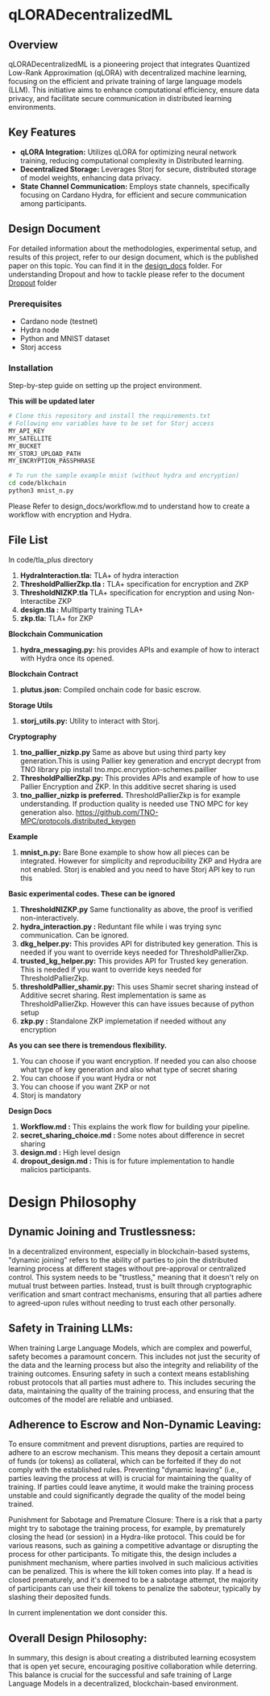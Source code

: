 # qLORADecentralizedML

## Overview
qLORADecentralizedML is a pioneering project that integrates Quantized Low-Rank Approximation (qLORA) with decentralized machine learning, focusing on the efficient and private training of large language models (LLM). This initiative aims to enhance computational efficiency, ensure data privacy, and facilitate secure communication in distributed learning environments.

## Key Features
- **qLORA Integration:** Utilizes qLORA for optimizing neural network training, reducing computational complexity in Distributed learning.
- **Decentralized Storage:** Leverages Storj for secure, distributed storage of model weights, enhancing data privacy.
- **State Channel Communication:** Employs state channels, specifically focusing on Cardano Hydra, for efficient and secure communication among participants.


## Design Document
For detailed information about the methodologies, experimental setup, and results of this project, refer to our design document, which is the published paper on this topic. You can find it in the [design_docs](/design_docs) folder.
For understanding Dropout and how to tackle please refer to the document [Dropout](/design_docs) folder 


### Prerequisites
- Cardano node (testnet)
- Hydra node
- Python and MNIST dataset
- Storj access

### Installation
Step-by-step guide on setting up the project environment.

**This will be updated later**

```bash
# Clone this repository and install the requirements.txt
# Following env variables have to be set for Storj access
MY_API_KEY
MY_SATELLITE
MY_BUCKET
MY_STORJ_UPLOAD_PATH
MY_ENCRYPTION_PASSPHRASE

# To run the sample example mnist (without hydra and encryption)
cd code/blkchain
python3 mnist_n.py
```

Please Refer to design_docs/workflow.md to understand how to create a workflow with encryption and Hydra.

## File List

In code/tla_plus directory
1. **HydraInteraction.tla:** TLA+ of hydra interaction
2. **ThresholdPallierZkp.tla :** TLA+ specification for encryption and ZKP
3. **ThresholdNIZKP.tla** TLA+ specification for encryption and using Non-Interactibe ZKP
4. **design.tla :** Mulltiparty training TLA+
5. **zkp.tla:** TLA+ for ZKP

**Blockchain Communication**
1. **hydra_messaging.py:** his provides APIs and example of how to interact with Hydra once its opened.

**Blockchain Contract**
1. **plutus.json:** Compiled onchain code for basic escrow.

**Storage Utils**
1. **storj_utils.py:** Utility to interact with Storj.

**Cryptography**
1. **tno_pallier_nizkp.py** Same as above but using third party key generation.This is using Pallier key generation and encrypt decrypt from TNO library pip install tno.mpc.encryption-schemes.paillier
2. **ThresholdPallierZkp.py:** This provides APIs and example of how to use Pallier Encryption and ZKP. In this additive secret sharing is used
3. **tno_pallier_nizkp is preferred.** ThresholdPallierZkp is for example understanding. If production quality is needed use TNO MPC for key generation also. https://github.com/TNO-MPC/protocols.distributed_keygen


**Example**
1. **mnist_n.py:** Bare Bone example to show how all pieces can be integrated. However for simplicity and reproducibility ZKP and Hydra are not enabled. Storj is enabled and you need to have Storj API key to run this

**Basic experimental codes. These can be ignored**
1. **ThresholdNIZKP.py** Same functionality as above, the proof is verified non-interactively.
2. **hydra_interaction.py :** Reduntant file while i was trying sync communication. Can be ignored.
3. **dkg_helper.py:** This provides API for distributed key generation. This is needed if you want to override keys needed for ThresholdPallierZkp.
4. **trusted_kg_helper.py:**  This provides API for Trusted key generation. This is needed if you want to override keys needed for ThresholdPallierZkp.
5. **thresholdPallier_shamir.py:** This uses Shamir secret sharing instead of Additive secret sharing. Rest implementation is same as ThresholdPallierZkp. However this can have issues because of python setup
6. **zkp.py :** Standalone ZKP implemetation if needed without any encryption


 





**As you can see there is tremendous flexibility.**
1. You can choose if you want encryption. If needed you can also choose what type of key generation and also what type of secret sharing
2. You can choose if you want Hydra or not
3. You can choose if you want ZKP or not
4. Storj is mandatory


**Design Docs**
1. **Workflow.md :** This explains the work flow for building your pipeline.
2. **secret_sharing_choice.md :** Some notes about difference in secret sharing
3. **design.md :**  High level design
4. **dropout_design.md :**  This is for future implementation to handle malicios participants.


# Design Philosophy
## Dynamic Joining and Trustlessness:
In a decentralized environment, especially in blockchain-based systems, "dynamic joining" refers to the ability of parties to join the distributed learning process at different stages without pre-approval or centralized control.
This system needs to be "trustless," meaning that it doesn't rely on mutual trust between parties. Instead, trust is built through cryptographic verification and smart contract mechanisms, ensuring that all parties adhere to agreed-upon rules without needing to trust each other personally.

## Safety in Training LLMs:
When training Large Language Models, which are complex and powerful, safety becomes a paramount concern. This includes not just the security of the data and the learning process but also the integrity and reliability of the training outcomes.
Ensuring safety in such a context means establishing robust protocols that all parties must adhere to. This includes securing the data, maintaining the quality of the training process, and ensuring that the outcomes of the model are reliable and unbiased.

## Adherence to Escrow and Non-Dynamic Leaving:
To ensure commitment and prevent disruptions, parties are required to adhere to an escrow mechanism. This means they deposit a certain amount of funds (or tokens) as collateral, which can be forfeited if they do not comply with the established rules.
Preventing "dynamic leaving" (i.e., parties leaving the process at will) is crucial for maintaining the quality of training. If parties could leave anytime, it would make the training process unstable and could significantly degrade the quality of the model being trained.

Punishment for Sabotage and Premature Closure:
There is a risk that a party might try to sabotage the training process, for example, by prematurely closing the head (or session) in a Hydra-like protocol. This could be for various reasons, such as gaining a competitive advantage or disrupting the process for other participants.
To mitigate this, the design includes a punishment mechanism, where parties involved in such malicious activities can be penalized. This is where the kill token comes into play. If a head is closed prematurely, and it's deemed to be a sabotage attempt, the majority of participants can use their kill tokens to penalize the saboteur, typically by slashing their deposited funds.

In current implenentation we dont consider this.

## Overall Design Philosophy:


In summary, this design is about creating a distributed learning ecosystem that is open yet secure, encouraging positive collaboration while deterring. This balance is crucial for the successful and safe training of Large Language Models in a decentralized, blockchain-based environment.
